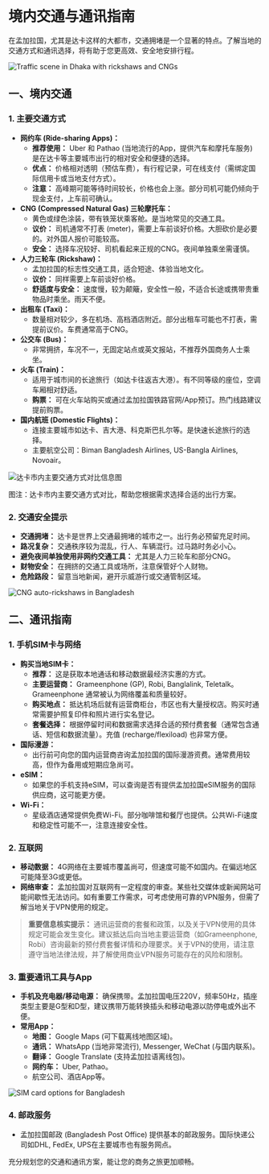 # 境内交通与通讯指南

在孟加拉国，尤其是达卡这样的大都市，交通拥堵是一个显著的特点。了解当地的交通方式和通讯选择，将有助于您更高效、安全地安排行程。

<img src="https://pic3.zhimg.com/v2-95101c342fbe5d01f987cbe2a447fa8a_1440w.jpg" alt="Traffic scene in Dhaka with rickshaws and CNGs" class="rounded-lg shadow-md my-6 max-h-[400px] w-full object-cover">

## 一、境内交通

### 1. 主要交通方式

*   **网约车 (Ride-sharing Apps)：**
    *   **推荐使用：** Uber 和 Pathao (当地流行的App，提供汽车和摩托车服务) 是在达卡等主要城市出行的相对安全和便捷的选择。
    *   **优点：** 价格相对透明（预估车费），有行程记录，可在线支付（需绑定国际信用卡或当地支付方式）。
    *   **注意：** 高峰期可能等待时间较长，价格也会上涨。部分司机可能仍倾向于现金支付，上车前可确认。
*   **CNG (Compressed Natural Gas) 三轮摩托车：**
    *   黄色或绿色涂装，带有铁笼状乘客舱。是当地常见的交通工具。
    *   **议价：** 司机通常不打表 (meter)，需要上车前谈好价格。大胆砍价是必要的。对外国人报价可能较高。
    *   **安全：** 选择车况较好、司机看起来正规的CNG。夜间单独乘坐需谨慎。
*   **人力三轮车 (Rickshaw)：**
    *   孟加拉国的标志性交通工具，适合短途、体验当地文化。
    *   **议价：** 同样需要上车前谈好价格。
    *   **舒适度与安全：** 速度慢，较为颠簸，安全性一般，不适合长途或携带贵重物品时乘坐。雨天不便。
*   **出租车 (Taxi)：**
    *   数量相对较少，多在机场、高档酒店附近。部分出租车可能也不打表，需提前议价。车费通常高于CNG。
*   **公交车 (Bus)：**
    *   非常拥挤，车况不一，无固定站点或英文报站，不推荐外国商务人士乘坐。
*   **火车 (Train)：**
    *   适用于城市间的长途旅行（如达卡往返吉大港）。有不同等级的座位，空调车厢相对舒适。
    *   **购票：** 可在火车站购买或通过孟加拉国铁路官网/App预订。热门线路建议提前购票。
*   **国内航班 (Domestic Flights)：**
    *   连接主要城市如达卡、吉大港、科克斯巴扎尔等。是快速长途旅行的选择。
    *   主要航空公司：Biman Bangladesh Airlines, US-Bangla Airlines, Novoair。

<img src="https://r2.flowith.net/files/o/1748589299608-Comparison_of_Major_Transportation_Modes_in_Dhaka_City_index_1@1024x1024.png" alt="达卡市内主要交通方式对比信息图" class="block rounded-lg shadow-xl mx-auto my-6 max-w-3xl w-full h-auto">
<p class="text-center text-sm text-slate-600 italic -mt-2 mb-6">图注：达卡市内主要交通方式对比，帮助您根据需求选择合适的出行方案。</p>

### 2. 交通安全提示

*   **交通拥堵：** 达卡是世界上交通最拥堵的城市之一。出行务必预留充足时间。
*   **路况复杂：** 交通秩序较为混乱，行人、车辆混行。过马路时务必小心。
*   **避免夜间单独使用非网约交通工具：** 尤其是人力三轮车和部分CNG。
*   **财物安全：** 在拥挤的交通工具或场所，注意保管好个人财物。
*   **危险路段：** 留意当地新闻，避开示威游行或交通管制区域。

<img src="https://picx.zhimg.com/v2-a0cad554208c442e8e0345eba3ba7350_720w.jpg?source=172ae18b" alt="CNG auto-rickshaws in Bangladesh" class="rounded-lg shadow-md my-6 max-h-[350px] w-full object-cover">

## 二、通讯指南

### 1. 手机SIM卡与网络

*   **购买当地SIM卡：**
    *   **推荐：** 这是获取本地通话和移动数据最经济实惠的方式。
    *   **主要运营商：** Grameenphone (GP), Robi, Banglalink, Teletalk。Grameenphone 通常被认为网络覆盖和质量较好。
    *   **购买地点：** 抵达机场后就有运营商柜台，市区也有大量授权店。购买时通常需要护照复印件和照片进行实名登记。
    *   **套餐选择：** 根据停留时间和数据需求选择合适的预付费套餐（通常包含通话、短信和数据流量）。充值 (recharge/flexiload) 也非常方便。
*   **国际漫游：**
    *   出行前可向您的国内运营商咨询孟加拉国的国际漫游资费。通常费用较高，但作为备用或短期应急尚可。
*   **eSIM：**
    *   如果您的手机支持eSIM，可以查询是否有提供孟加拉国eSIM服务的国际供应商，这可能更方便。
*   **Wi-Fi：**
    *   星级酒店通常提供免费Wi-Fi。部分咖啡馆和餐厅也提供。公共Wi-Fi速度和稳定性可能不一，注意连接安全性。

### 2. 互联网

*   **移动数据：** 4G网络在主要城市覆盖尚可，但速度可能不如国内。在偏远地区可能降至3G或更低。
*   **网络审查：** 孟加拉国对互联网有一定程度的审查。某些社交媒体或新闻网站可能间歇性无法访问。如有重要工作需求，可考虑使用可靠的VPN服务，但需了解当地关于VPN使用的规定。

> **重要信息核实提示：**
> 通讯运营商的套餐和政策，以及关于VPN使用的具体规定可能会发生变化。建议抵达后向当地主要运营商（如Grameenphone, Robi）咨询最新的预付费套餐详情和办理要求。关于VPN的使用，请注意遵守当地法律法规，并了解使用商业VPN服务可能存在的风险和限制。

### 3. 重要通讯工具与App

*   **手机及充电器/移动电源：** 确保携带。孟加拉国电压220V，频率50Hz，插座类型主要是G型和D型，建议携带万能转换插头和移动电源以防停电或外出不便。
*   **常用App：**
    *   **地图：** Google Maps (可下载离线地图区域)。
    *   **通讯：** WhatsApp (当地非常流行), Messenger, WeChat (与国内联系)。
    *   **翻译：** Google Translate (支持孟加拉语离线包)。
    *   **网约车：** Uber, Pathao。
    *   航空公司、酒店App等。

<img src="https://prod-ymm-us-east-1-global-yo-landing.s3.amazonaws.com/wp-content/uploads/2024/05/27115029/1bf04f30-2158-41a1-8b2e-47aa33431066.png" alt="SIM card options for Bangladesh" class="rounded-lg shadow-md my-6 max-h-[350px] w-full object-cover">

### 4. 邮政服务

*   孟加拉国邮政 (Bangladesh Post Office) 提供基本的邮政服务。国际快递公司如DHL, FedEx, UPS在主要城市也有服务网点。

充分规划您的交通和通讯方案，能让您的商务之旅更加顺畅。
